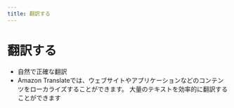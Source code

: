 ```yaml
---
title: 翻訳する
---
```


# 翻訳する

- 自然で正確な翻訳
- Amazon Translateでは、ウェブサイトやアプリケーションなどのコンテンツをローカライズすることができます。 大量のテキストを効率的に翻訳することができます
